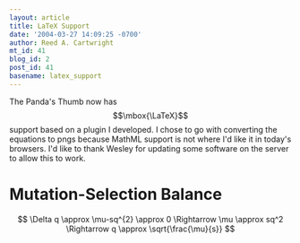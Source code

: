 ```yaml
---
layout: article
title: LaTeX Support
date: '2004-03-27 14:09:25 -0700'
author: Reed A. Cartwright
mt_id: 41
blog_id: 2
post_id: 41
basename: latex_support
---
```

The Panda's Thumb now has $$\mbox{\LaTeX}$$ support based on a plugin I developed.  I chose to go with converting the equations to pngs because MathML support is not where I'd like it in today's browsers.  I'd like to thank Wesley for updating some software on the server to allow this to work.

# Mutation-Selection Balance

$$
\Delta q   \approx \mu-sq^{2} \approx 0 \Rightarrow \mu \approx sq^2 \Rightarrow q \approx    \sqrt{\frac{\mu}{s}}  
$$
